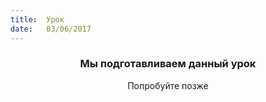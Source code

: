 ```yaml
---
title:  Урок
date:   03/06/2017
---
```


### <center>Мы подготавливаем данный урок</center>
<center>Попробуйте позже</center>